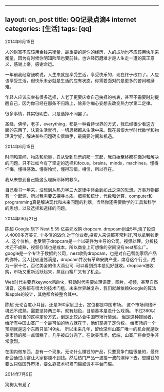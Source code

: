 -------------
layout: cn_post
title: QQ记录点滴4 internet
categories: [生活]
tags: [qq]
---

2014年6月15日

人的财富不应该用金钱来衡量，最重要的是你的经历，人的成功也不应该用快乐来衡量，因为有时候你明知险阻也要前往。也许经历磨难才是人生走一遭的真正意义，感谢上帝，感谢命运。

一年前我经常鼓吹说，人生来就是享受生活，享受快乐的，现在终于改口了。人应该享受生活，但快乐未必就是生活的应有状态，你需要面对的是更多的苦闷和磨难。

年轻人应该庆幸有很多选择，人老了更要庆幸自己抉择的初衷，甚至不需要时刻提醒自己，因为你已经在那条不归路上，除非你痴心妄想去改变热力学第二定律。

很多事情，其实很明白，只是选择不同罢了。

圣经，佛学，老子，everything，都是一种看待世界的方式，我已经很少看这方面的东西了，认真生活就行，一切思绪都从生活中来。现在最恨大学时代数学和物理没学好，解决某些问题确实很棘手，最需要时间和机遇。

2014年6月15日

时间和空间，物质和能量，自从受到启示的那一天起，我自始至终都在面对和解决的问题，只不过如今有了坚定的选择和focus。brains，minds，machines。懂得忏悔，懂得感激。懂得怜悯，懂得珍惜。相信，所以存在。

我从未想到自己能这么理解耶稣的教义。

自己看书一年来，没想到从热力学三大定律中体会到如此之深的思想。万事万物都有一个起源，所以我需要去探寻本质。概率和统计，代数和计算，computer和programming真是解决现代和未来问题的利器，当然你还需要数学的工具和科学的思想，以及选择和选择的问题。

2014年06月21日

陈超 Google 旗下 Nest 5.55 亿美元收购 dropcam. dropcam创业5年,烧了投资人4000多万美元. 十多倍的溢价.对于创业者,投资人来说都非常利好,可以拿到钱走人. 这个价格，也受限于dropcam是一个以硬件为主导的公司。视频处理，分析技术还不成熟，视频存储也是成本。所以商业上可想像的空间没有nest那么广。google是一个专注于数据的公司，nest收购dropcam，也是对自己智能家居产品的弥补。另人比较遗憾滴是，dropcam并没有革命安防产业，席卷这个行业，成为一家十亿，百亿美金的伟大滴公司. 可以看到资本是见好就收。dropcam被收购，市场又重新活跃起来，屌丝山寨厂又有了机会。

Web时代主要靠keyword和link，移动时代需要处理语音，图片，视频，甚至自然语音，这些都有很大的技术门槛，未来世界越复杂，我们就越依赖Google的算法和apple的设计，其他都会被整合其中。

陈超 无论百度小耳目，还是360家庭卫士，定位都是中国市场。 这个市场网络环境还不成熟。需要坚持两三年，就有起色，目前基本是没什么戏滴。 不过360以成本价销售的这种定价方式，倒是比较适合中国市场行情滴。
但是这种搅局者，给所有中国山寨厂一个最可怕的地方就在于，他们掌握了定价权。 给市场的一个预期就是这个东西只值149块。
所以未来几年，留给深圳山寨厂唯一的机会就是欧美市场的那一点蛋糕了。几乎被瓜分完了。在欧美市场，低端，山寨厂将会竞争非常激烈。

在国内做东西，总有一个现象，无论什么赚钱的产品，只要竞争门槛很低的，最终都会通过山寨让大家都赚不到钱。然后热门产品一波接一波的演绎下去。想赚钱的要么只做国外市场，要么靠技术积累门槛或资本平台门槛。

2014年7月9日

狗狗太有爱了



